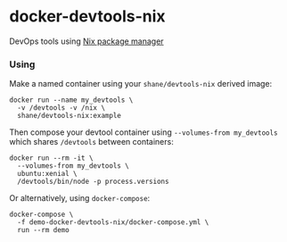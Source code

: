 # docker-devtools-nix
DevOps tools using [Nix package manager](http://nixos.org/nix/)

### Using

Make a named container using your `shane/devtools-nix` derived image:

    docker run --name my_devtools \
      -v /devtools -v /nix \
      shane/devtools-nix:example

Then compose your devtool container using `--volumes-from my_devtools` which shares `/devtools` between containers:

    docker run --rm -it \
      --volumes-from my_devtools \
      ubuntu:xenial \
      /devtools/bin/node -p process.versions

Or alternatively, using `docker-compose`:

    docker-compose \
      -f demo-docker-devtools-nix/docker-compose.yml \
      run --rm demo

